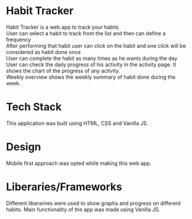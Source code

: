 # Habit Tracker

Habit Tracker is a web app to track your habits</br>
User can select a habit to track from the list and then can define a frequency</br>
After performing that habit user can click on the habit and one click will be considered as habit done once</br>
User can complete the habit as many times as he wants during the day</br>
User can check the daily progress of his activity in the activity page. It shows the chart of the progress of any activity.</br>
Weekly overview shows the weekly summary of habit done during the week.</br>

# Tech Stack
This application was built using HTML, CSS and Vanilla JS.

# Design
Mobile first approach was opted while making this web app.

# Liberaries/Frameworks
Different liberarires were used to show graphs and progress on different habits. Main functionality of the app was made using Vanilla JS.
